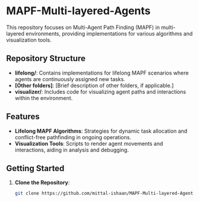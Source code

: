 # MAPF-Multi-layered-Agents

This repository focuses on Multi-Agent Path Finding (MAPF) in multi-layered environments, providing implementations for various algorithms and visualization tools.

## Repository Structure

- **lifelong/**: Contains implementations for lifelong MAPF scenarios where agents are continuously assigned new tasks.
- **[Other folders]**: [Brief description of other folders, if applicable.]
- **visualizer/**: Includes code for visualizing agent paths and interactions within the environment.

## Features

- **Lifelong MAPF Algorithms**: Strategies for dynamic task allocation and conflict-free pathfinding in ongoing operations.
- **Visualization Tools**: Scripts to render agent movements and interactions, aiding in analysis and debugging.

## Getting Started

1. **Clone the Repository**:
   ```bash
   git clone https://github.com/mittal-ishaan/MAPF-Multi-layered-Agents.git
